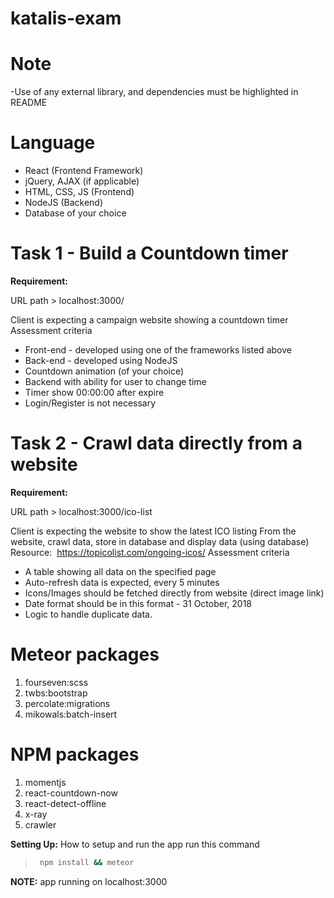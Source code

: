 # katalis-exam

# Note
-Use of any external library, and dependencies must be highlighted in README

# Language
- React (Frontend Framework)
- jQuery, AJAX (if applicable)
- HTML, CSS, JS (Frontend)
- NodeJS (Backend)
- Database of your choice

# Task 1 - Build a Countdown timer
**Requirement:**

URL path > localhost:3000/

  Client is expecting a campaign website showing a countdown timer
  Assessment criteria
- Front-end - developed using one of the frameworks listed above
- Back-end - developed using NodeJS
- Countdown animation (of your choice)
- Backend with ability for user to change time
- Timer show 00:00:00 after expire
- Login/Register is not necessary


# Task 2 - Crawl data directly from a website 
**Requirement:**

URL path > localhost:3000/ico-list

  Client is expecting the website to show the latest ICO listing
  From the website, crawl data, store in database and display data (using database) 
  Resource: ​ https://topicolist.com/ongoing-icos/
  Assessment criteria
- A table showing all data on the specified page
- Auto-refresh data is expected, every 5 minutes
- Icons/Images should be fetched directly from website (direct image link)
- Date format should be in this format - 31 October, 2018
- Logic to handle duplicate data.

# Meteor packages
  1. fourseven:scss
  2. twbs:bootstrap
  3. percolate:migrations
  4. mikowals:batch-insert

# NPM packages
  1. momentjs
  2. react-countdown-now
  3. react-detect-offline
  4. x-ray
  5. crawler
  
**Setting Up:** How to setup and run the app
 run this command
 > ```bash
 >  npm install && meteor
 > ```
 
 **NOTE:** app running on localhost:3000

